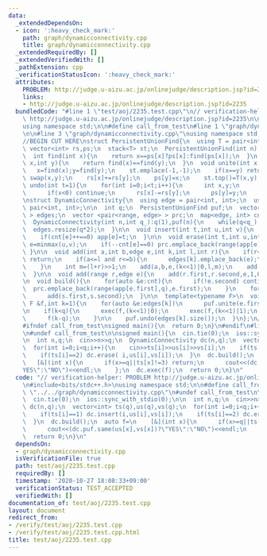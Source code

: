 ```yaml
---
data:
  _extendedDependsOn:
  - icon: ':heavy_check_mark:'
    path: graph/dynamicconnectivity.cpp
    title: graph/dynamicconnectivity.cpp
  _extendedRequiredBy: []
  _extendedVerifiedWith: []
  _pathExtension: cpp
  _verificationStatusIcon: ':heavy_check_mark:'
  attributes:
    PROBLEM: http://judge.u-aizu.ac.jp/onlinejudge/description.jsp?id=2235
    links:
    - http://judge.u-aizu.ac.jp/onlinejudge/description.jsp?id=2235
  bundledCode: "#line 1 \"test/aoj/2235.test.cpp\"\n// verification-helper: PROBLEM\
    \ http://judge.u-aizu.ac.jp/onlinejudge/description.jsp?id=2235\n\n#include<bits/stdc++.h>\n\
    using namespace std;\n\n#define call_from_test\n#line 1 \"graph/dynamicconnectivity.cpp\"\
    \n\n#line 3 \"graph/dynamicconnectivity.cpp\"\nusing namespace std;\n#endif\n\
    //BEGIN CUT HERE\nstruct PersistentUnionFind{\n  using T = pair<int, int>;\n \
    \ vector<int> rs,ps;\n  stack<T> st;\n  PersistentUnionFind(int n):\n    rs(n,1),ps(n,0){iota(ps.begin(),ps.end(),0);}\n\
    \  int find(int x){\n    return x==ps[x]?ps[x]:find(ps[x]);\n  }\n  bool same(int\
    \ x,int y){\n    return find(x)==find(y);\n  }\n  void unite(int x,int y){\n \
    \   x=find(x);y=find(y);\n    st.emplace(-1,-1);\n    if(x==y) return;\n    if(rs[x]<rs[y])\
    \ swap(x,y);\n    rs[x]+=rs[y];\n    ps[y]=x;\n    st.top()=T(x,y);\n  }\n  void\
    \ undo(int t=1){\n    for(int i=0;i<t;i++){\n      int x,y;\n      tie(x,y)=st.top();st.pop();\n\
    \      if(x<0) continue;\n      rs[x]-=rs[y];\n      ps[y]=y;\n    }\n  }\n};\n\
    \nstruct DynamicConnectivity{\n  using edge = pair<int, int>;\n  using range =\
    \ pair<int, int>;\n\n  int q;\n  PersistentUnionFind puf;\n  vector< vector<edge>\
    \ > edges;\n  vector <pair<range, edge> > prc;\n  map<edge, int> cnt,app;\n\n\
    \  DynamicConnectivity(int n,int q_):q(1),puf(n){\n    while(q<q_) q<<=1;\n  \
    \  edges.resize(q*2);\n  }\n\n  void insert(int t,int u,int v){\n    edge e=minmax(u,v);\n\
    \    if(cnt[e]++==0) app[e]=t;\n  }\n\n  void erase(int t,int u,int v){\n    edge\
    \ e=minmax(u,v);\n    if(--cnt[e]==0) prc.emplace_back(range(app[e],t),e);\n \
    \ }\n\n  void add(int a,int b,edge e,int k,int l,int r){\n    if(r<=a or b<=l)\
    \ return;\n    if(a<=l and r<=b){\n      edges[k].emplace_back(e);\n      return;\n\
    \    }\n    int m=(l+r)>>1;\n    add(a,b,e,(k<<1)|0,l,m);\n    add(a,b,e,(k<<1)|1,m,r);\n\
    \  }\n\n  void add(range r,edge e){\n    add(r.first,r.second,e,1,0,q);\n  }\n\
    \n  void build(){\n    for(auto &e:cnt){\n      if(!e.second) continue;\n    \
    \  prc.emplace_back(range(app[e.first],q),e.first);\n    }\n    for(auto &s:prc)\n\
    \      add(s.first,s.second);\n  }\n\n  template<typename F>\n  void exec(const\
    \ F &f,int k=1){\n    for(auto &e:edges[k])\n      puf.unite(e.first,e.second);\n\
    \n    if(k<q){\n      exec(f,(k<<1)|0);\n      exec(f,(k<<1)|1);\n    }else{\n\
    \      f(k-q);\n    }\n\n    puf.undo(edges[k].size());\n  }\n};\n//END CUT HERE\n\
    #ifndef call_from_test\nsigned main(){\n  return 0;\n}\n#endif\n#line 8 \"test/aoj/2235.test.cpp\"\
    \n#undef call_from_test\n\nsigned main(){\n  cin.tie(0);\n  ios::sync_with_stdio(0);\n\
    \n  int n,q;\n  cin>>n>>q;\n  DynamicConnectivity dc(n,q);\n  vector<int> ts(q),us(q),vs(q);\n\
    \  for(int i=0;i<q;i++){\n    cin>>ts[i]>>us[i]>>vs[i];\n    if(ts[i]==1) dc.insert(i,us[i],vs[i]);\n\
    \    if(ts[i]==2) dc.erase( i,us[i],vs[i]);\n  }\n  dc.build();\n  auto f=\n \
    \   [&](int x){\n      if(x>=q||ts[x]!=3) return;\n      cout<<(dc.puf.same(us[x],vs[x])?\"\
    YES\":\"NO\")<<endl;\n    };\n  dc.exec(f);\n  return 0;\n}\n"
  code: "// verification-helper: PROBLEM http://judge.u-aizu.ac.jp/onlinejudge/description.jsp?id=2235\n\
    \n#include<bits/stdc++.h>\nusing namespace std;\n\n#define call_from_test\n#include\
    \ \"../../graph/dynamicconnectivity.cpp\"\n#undef call_from_test\n\nsigned main(){\n\
    \  cin.tie(0);\n  ios::sync_with_stdio(0);\n\n  int n,q;\n  cin>>n>>q;\n  DynamicConnectivity\
    \ dc(n,q);\n  vector<int> ts(q),us(q),vs(q);\n  for(int i=0;i<q;i++){\n    cin>>ts[i]>>us[i]>>vs[i];\n\
    \    if(ts[i]==1) dc.insert(i,us[i],vs[i]);\n    if(ts[i]==2) dc.erase( i,us[i],vs[i]);\n\
    \  }\n  dc.build();\n  auto f=\n    [&](int x){\n      if(x>=q||ts[x]!=3) return;\n\
    \      cout<<(dc.puf.same(us[x],vs[x])?\"YES\":\"NO\")<<endl;\n    };\n  dc.exec(f);\n\
    \  return 0;\n}\n"
  dependsOn:
  - graph/dynamicconnectivity.cpp
  isVerificationFile: true
  path: test/aoj/2235.test.cpp
  requiredBy: []
  timestamp: '2020-10-27 18:08:33+09:00'
  verificationStatus: TEST_ACCEPTED
  verifiedWith: []
documentation_of: test/aoj/2235.test.cpp
layout: document
redirect_from:
- /verify/test/aoj/2235.test.cpp
- /verify/test/aoj/2235.test.cpp.html
title: test/aoj/2235.test.cpp
---
```

